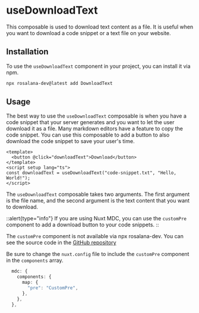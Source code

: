 # useDownloadText

This composable is used to download text content as a file. It is useful when you want to download a code snippet or a text file on your website.

## Installation

To use the `useDownloadText` component in your project, you can install it via npm.

```bash
npx rosalana-dev@latest add DownloadText
```

## Usage

The best way to use the `useDownloadText` composable is when you have a code snippet that your server generates and you want to let the user download it as a file. Many markdown editors have a feature to copy the code snippet. You can use this composable to add a button to also download the code snippet to save your user's time.

```vue
<template>
  <button @click="downloadText">Download</button>
</template>
<script setup lang="ts">
const downloadText = useDownloadText("code-snippet.txt", "Hello, World!");
</script>
```

The `useDownloadText` composable takes two arguments. The first argument is the file name, and the second argument is the text content that you want to download.

::alert{type="info"}
If you are using Nuxt MDC, you can use the `customPre` component to add a download button to your code snippets.
::

The `customPre` component is not available via npx rosalana-dev. You can see the source code in the [GitHub repository](https://github.com/michalbany/rosalana-cli/blob/main/components/DownloadText/customPre.vue)

Be sure to change the `nuxt.config` file to include the `customPre` component in the `components` array.

```ts
  mdc: {
    components: {
      map: {
        "pre": "CustomPre",
      },
    },
  },
```
